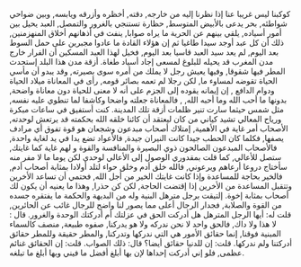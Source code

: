 كوكبنا ليس غريبا عنا إذا نظرنا إليه من خارجه, دقته, أخظره وأزرقه ويابسه, وبين ضواحي شواطئه, بحر يدعى بالأبيض المتوسط, حظارة تستنجي بالغرور والتمصل, العبد يحيل بين أمور أسياده, يلقي  بينهم عن الحرية ما يراه صوابا, ينفث في أذهانهم أخلاق المنهزمنين, ذلك أن كل عبد أوجد سيدا طاغيا ثم إن هؤلاء القادة ما عادوا مجبرين على حمل السوط بعد اليوم, لم يعد سيد العبد قاسيا بعد اليوم, فخيل لهذا العبد المسكين أن الفرار خارج مدن المغرب قد يحيله للبلوغ لمسعى إجاد أسياد طغاة.
أزقة مدن هذا البلد إستحدث المطر فيها شقوقا, وفيها يعيش رجل لا يملك من أمره سوى بصيرته, وقد يبدو أن مأسي الحياة تقوضه لمساوء ما, لكن رجلا لم تعمه بصائر قومه, رأى في المعاناة ميلاد الحياة ودوام الدافع , إن إيمانه يقوده إلى الجزم على أنه لا معنى للحياة دون معاناة واضحة, بدونها ما أحب الله وما أحبه الله,  , فالمعاناة جعلته واضحا وكاشفا لما تنطوي عليه نفسه, مثل شمس حيثما سارت تنير ظلمات أزقة تلك المدينة.
كنت أستفيق في ساعات مبكرة ورياح المعالي تشيد كياني من كان ليعتقد أن كائنا خلقه الله بحكمته قد يرتعش لوحدته, الأصحاب أمر غاية في الأهمية, إمتلاك أصحاب مبدعون وشجعان هو قوة تفوق أي مرادف يصفها, فكلما كان الحطب جيدا كانت النيران جيدة, فالأعواد تضع يدا في يد لغاية واحدة, فالأصحاب المبدعون الصالحون ذوي البصيرة والمنافسة والقوة و لهم غاية كما غايتك, ستصل للأعالي, كما قلت بمقدوري الوصول إلى الأعالي لوحدي لكن يوما ما لا مفر منه سأختاج دروعا أرعاهم ويرعوني, فالله خلق أدم وخلق حواء لتلد أولادا بمثابة أصحاب أدم, فالخير بحاجة للمساعدة وإذا كانت غايتك الخير من أجل الله, فحتمي أن تساعد الأخرين وتتقبل المساعدة من الأخرين إذا إقتضت الحاجة, لكن كن حذرا, وهذا ما يعنيه أن يكون لك أصحاب بمثابة إخوة.
إلتيقت برجل مترهل البنية وله من البديهة والحكمة ما يفتقره جسده من القوة والصلابة, فجدار الرجال أعلى مما يصور لنا واضح للرجال غائب عن الحائرين, قلت له: أيها الرجل المترهل هل أدركت الحق في عزلتك أم أدركتك الوحدة والغرور. قال : لا هذا ولا داك, فالحق واحد لا نحن ندركه ولا هو يدركنا, صفوه طبيعة, منصف كالسماء المبنية فوقنا, إنما حقائق الأمور هي التي ندركها وتدركنا, والمطر حقيقة وللمطر حقائق أدركتنا ولم ندركها. قلت: إن للدنيا حقائق أيضا؟ قال: ذلك الصواب. قلت: إن الحقائق غنائم عظمى, فلو إني أدركت إحداها لإن بها أبلغ أفضل ما فيني وبها أبلغ ما تبلغه.
